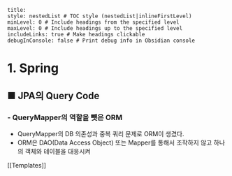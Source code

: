 ```table-of-contents
title: 
style: nestedList # TOC style (nestedList|inlineFirstLevel)
minLevel: 0 # Include headings from the specified level
maxLevel: 0 # Include headings up to the specified level
includeLinks: true # Make headings clickable
debugInConsole: false # Print debug info in Obsidian console
```

# 1. Spring
## ■ JPA의 Query Code

### - QueryMapper의 역할을 뺏은 ORM
- QueryMapper의 DB 의존성과 중복 쿼리 문제로 ORM이 생겼다.
- ORM은 DAO(Data Access Object) 또는 Mapper를 통해서 조작하지 않고 하나의 객체와 테이블을 대응시켜 






[[Templates]]
